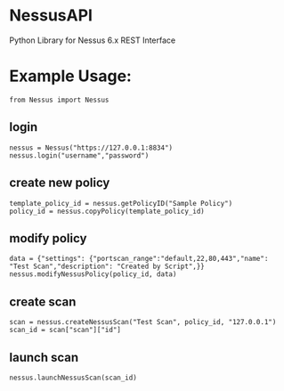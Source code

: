 # NessusAPI
Python Library for Nessus 6.x REST Interface 

# Example Usage:
```
from Nessus import Nessus
```
## login
```
nessus = Nessus("https://127.0.0.1:8834")
nessus.login("username","password")
```
## create new policy
```
template_policy_id = nessus.getPolicyID("Sample Policy")
policy_id = nessus.copyPolicy(template_policy_id)
```
## modify policy
```
data = {"settings": {"portscan_range":"default,22,80,443","name": "Test Scan","description": "Created by Script",}}
nessus.modifyNessusPolicy(policy_id, data)
```
## create scan
```
scan = nessus.createNessusScan("Test Scan", policy_id, "127.0.0.1")
scan_id = scan["scan"]["id"]
```
## launch scan
```
nessus.launchNessusScan(scan_id)
```

	

